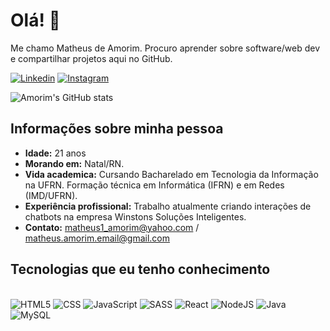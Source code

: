 # Olá! 👋
Me chamo Matheus de Amorim. Procuro aprender sobre software/web dev e compartilhar projetos aqui no GitHub.

[![Linkedin](https://img.shields.io/badge/LinkedIn-0077B5?style=for-the-badge&logo=linkedin&logoColor=white)](https://www.linkedin.com/in/ammorim/)
[![Instagram](https://img.shields.io/badge/Instagram-E4405F?style=for-the-badge&logo=instagram&logoColor=white)](https://www.instagram.com/amorimamoro/)

![Amorim's GitHub stats](https://github-readme-stats.vercel.app/api?username=Ammorim7&show_icons=true&theme=dark)

## Informações sobre minha pessoa
* **Idade:** 21 anos
* **Morando em:** Natal/RN.
* **Vida academica:** Cursando Bacharelado em Tecnologia da Informação na UFRN. Formação técnica em Informática (IFRN) e em Redes (IMD/UFRN).
* **Experiência profissional:** Trabalho atualmente criando interações de chatbots na empresa Winstons Soluções Inteligentes.
* **Contato:** matheus1_amorim@yahoo.com / matheus.amorim.email@gmail.com

## Tecnologias que eu tenho conhecimento

<div style="display: inline block"> <br/>
    <img alt="HTML5" src="https://img.shields.io/badge/HTML5-E34F26?style=for-the-badge&logo=html5&logoColor=white"/>
    <img alt="CSS" src="https://img.shields.io/badge/CSS3-1572B6?style=for-the-badge&logo=css3&logoColor=white"/>
    <img alt="JavaScript" src="https://img.shields.io/badge/JavaScript-F7DF1E?style=for-the-badge&logo=javascript&logoColor=black"/>
    <img alt="SASS" src="https://img.shields.io/badge/Sass-CC6699?style=for-the-badge&logo=sass&logoColor=white"/>
    <img alt="React" src="https://img.shields.io/badge/React-20232A?style=for-the-badge&logo=react&logoColor=61DAFB"/>
    <img alt="NodeJS" src="https://img.shields.io/badge/Node.js-43853D?style=for-the-badge&logo=node.js&logoColor=white"/>
    <img alt="Java" src="https://img.shields.io/badge/Java-ED8B00?style=for-the-badge&logo=java&logoColor=white"/>
    <img alt="MySQL" src="https://img.shields.io/badge/MySQL-005C84?style=for-the-badge&logo=mysql&logoColor=white"/>
</div>
